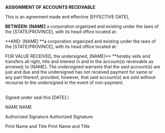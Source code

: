 **ASSIGNMENT OF ACCOUNTS RECEIVABLE**

This is an agreement made and effective \[EFFECTIVE DATE\],

**BETWEEN: \[NAME\]** a corporation organized and existing under the
laws of the \[STATE/PROVINCE\], with its head office located at:

**AND: \[NAME\] **a corporation organized and existing under the laws of
the \[STATE/PROVINCE\], with its head office located at:

FOR VALUE RECEIVED, the undersigned, \[NAME\]** **hereby sells and
transfers all right, title and interest in and to the account(s)
receivable as annexed; to \[NAME\]. The undersigned warrants that the
said account(s) are just and due and the undersigned has not received
payment for same or any part thereof; provided, however, that said
account(s) are sold without recourse to the undersigned in the event of
non-payment.

\
Signed under seal this \[DATE\].\

NAME NAME

Authorized Signature Authorized Signature

Print Name and Title Print Name and Title
